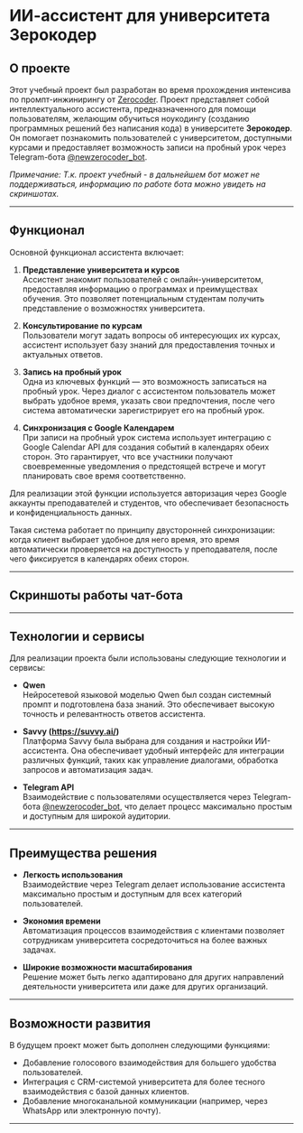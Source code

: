 # ИИ-ассистент для университета Зерокодер

## О проекте

Этот учебный проект был разработан во время прохождения интенсива по промпт-инжинирингу от [Zerocoder](https://zerocoder.ru).
Проект представляет собой интеллектуального ассистента, предназначенного для помощи пользователям, желающим обучиться ноукодингу (созданию программных решений без написания кода) в университете **Зерокодер**. Он помогает познакомить пользователей с университетом, доступными курсами и предоставляет возможность записи на пробный урок через Telegram-бота [@newzerocoder_bot](https://t.me/newzerocoder_bot).

*Примечание: Т.к. проект учебный - в дальнейшем бот может не поддерживаться, информацию по работе бота можно увидеть на скриншотах.*

---

## Функционал

Основной функционал ассистента включает:

1. **Представление университета и курсов**  
   Ассистент знакомит пользователей с онлайн-университетом, предоставляя информацию о программах и преимуществах обучения. Это позволяет потенциальным студентам получить представление о возможностях университета.

2. **Консультирование по курсам**  
   Пользователи могут задать вопросы об интересующих их курсах, ассистент использует базу знаний для предоставления точных и актуальных ответов.

3. **Запись на пробный урок**  
   Одна из ключевых функций — это возможность записаться на пробный урок. Через диалог с ассистентом пользователь может выбрать удобное время, указать свои предпочтения, после чего система автоматически зарегистрирует его на пробный урок.

4. **Синхронизация с Google Календарем**  
   При записи на пробный урок система использует интеграцию с Google Calendar API для создания событий в календарях обеих сторон. Это гарантирует, что все участники получают своевременные уведомления о предстоящей встрече и могут планировать свое время соответственно.

Для реализации этой функции используется авторизация через Google аккаунты преподавателей и студентов, что обеспечивает безопасность и конфиденциальность данных. 

Такая система работает по принципу двусторонней синхронизации: когда клиент выбирает удобное для него время, это время автоматически проверяется на доступность у преподавателя, после чего фиксируется в календарях обеих сторон.

---

## Скриншоты работы чат-бота



---

## Технологии и сервисы

Для реализации проекта были использованы следующие технологии и сервисы:

- **Qwen**  
  Нейросетевой языковой моделью Qwen был создан системный промпт и подготовлена база знаний. Это обеспечивает высокую точность и релевантность ответов ассистента.

- **Savvy (https://suvvy.ai/)**  
  Платформа Savvy была выбрана для создания и настройки ИИ-ассистента. Она обеспечивает удобный интерфейс для интеграции различных функций, таких как управление диалогами, обработка запросов и автоматизация задач.

- **Telegram API**  
  Взаимодействие с пользователями осуществляется через Telegram-бота [@newzerocoder_bot](https://t.me/newzerocoder_bot), что делает процесс максимально простым и доступным для широкой аудитории.

---

## Преимущества решения

- **Легкость использования**  
  Взаимодействие через Telegram делает использование ассистента максимально простым и доступным для всех категорий пользователей.

- **Экономия времени**  
  Автоматизация процессов взаимодействия с клиентами позволяет сотрудникам университета сосредоточиться на более важных задачах.

- **Широкие возможности масштабирования**  
  Решение может быть легко адаптировано для других направлений деятельности университета или даже для других организаций.

---

## Возможности развития

В будущем проект может быть дополнен следующими функциями:

- Добавление голосового взаимодействия для большего удобства пользователей.
- Интеграция с CRM-системой университета для более тесного взаимодействия с базой данных клиентов.
- Добавление многоканальной коммуникации (например, через WhatsApp или электронную почту).

---
